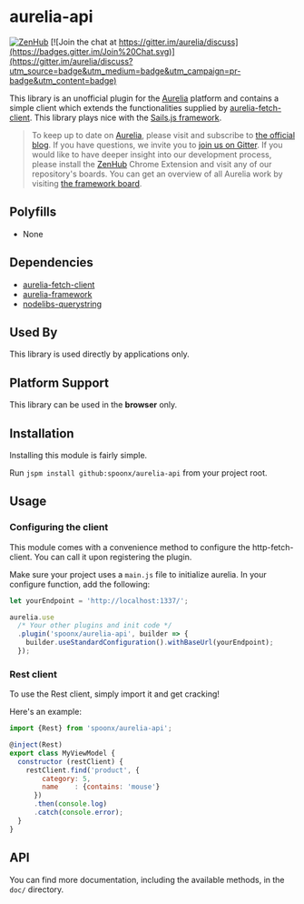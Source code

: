 # aurelia-api

[![ZenHub](https://raw.githubusercontent.com/ZenHubIO/support/master/zenhub-badge.png)](https://zenhub.io)
[![Join the chat at https://gitter.im/aurelia/discuss](https://badges.gitter.im/Join%20Chat.svg)](https://gitter.im/aurelia/discuss?utm_source=badge&utm_medium=badge&utm_campaign=pr-badge&utm_content=badge)

This library is an unofficial plugin for the [Aurelia](http://www.aurelia.io/) platform and contains a simple client which extends the functionalities supplied by [aurelia-fetch-client](https://github.com/aurelia/fetch-client).
This library plays nice with the [Sails.js framework](http://sailsjs.org).

> To keep up to date on [Aurelia](http://www.aurelia.io/), please visit and subscribe to [the official blog](http://blog.durandal.io/). If you have questions, we invite you to [join us on Gitter](https://gitter.im/aurelia/discuss). If you would like to have deeper insight into our development process, please install the [ZenHub](https://zenhub.io) Chrome Extension and visit any of our repository's boards. You can get an overview of all Aurelia work by visiting [the framework board](https://github.com/aurelia/framework#boards).

## Polyfills

* None

## Dependencies

* [aurelia-fetch-client](https://github.com/aurelia/fetch-client)
* [aurelia-framework](https://github.com/aurelia/framework)
* [nodelibs-querystring](https://github.com/jspm/nodelibs-querystring)

## Used By

This library is used directly by applications only.

## Platform Support

This library can be used in the **browser** only.

## Installation
Installing this module is fairly simple.

Run `jspm install github:spoonx/aurelia-api` from your project root.

## Usage

### Configuring the client

This module comes with a convenience method to configure the http-fetch-client. You can call it upon registering the plugin.

Make sure your project uses a `main.js` file to initialize aurelia. In your configure function, add the following:

```javascript
let yourEndpoint = 'http://localhost:1337/';

aurelia.use
  /* Your other plugins and init code */
  .plugin('spoonx/aurelia-api', builder => {
    builder.useStandardConfiguration().withBaseUrl(yourEndpoint);
  });
```

### Rest client
To use the Rest client, simply import it and get cracking!

Here's an example:

```javascript
import {Rest} from 'spoonx/aurelia-api';

@inject(Rest)
export class MyViewModel {
  constructor (restClient) {
    restClient.find('product', {
        category: 5,
        name    : {contains: 'mouse'}
      })
      .then(console.log)
      .catch(console.error);
  }
}
```

## API

You can find more documentation, including the available methods, in the `doc/` directory.
